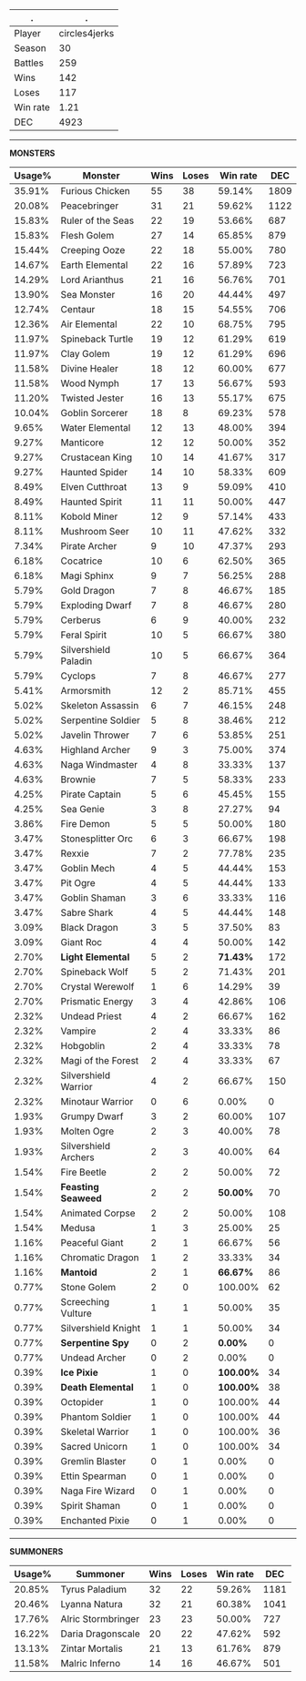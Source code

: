 .|.
|-|-
Player|circles4jerks
Season|30
Battles|259
Wins|142
Loses|117
Win rate|1.21
DEC|4923

---
**MONSTERS**

Usage%|Monster|Wins|Loses|Win rate|DEC|
-|-|-|-|-|-|
35.91%|Furious Chicken|55|38|59.14%|1809|
20.08%|Peacebringer|31|21|59.62%|1122|
15.83%|Ruler of the Seas|22|19|53.66%|687|
15.83%|Flesh Golem|27|14|65.85%|879|
15.44%|Creeping Ooze|22|18|55.00%|780|
14.67%|Earth Elemental|22|16|57.89%|723|
14.29%|Lord Arianthus|21|16|56.76%|701|
13.90%|Sea Monster|16|20|44.44%|497|
12.74%|Centaur|18|15|54.55%|706|
12.36%|Air Elemental|22|10|68.75%|795|
11.97%|Spineback Turtle|19|12|61.29%|619|
11.97%|Clay Golem|19|12|61.29%|696|
11.58%|Divine Healer|18|12|60.00%|677|
11.58%|Wood Nymph|17|13|56.67%|593|
11.20%|Twisted Jester|16|13|55.17%|675|
10.04%|Goblin Sorcerer|18|8|69.23%|578|
9.65%|Water Elemental|12|13|48.00%|394|
9.27%|Manticore|12|12|50.00%|352|
9.27%|Crustacean King|10|14|41.67%|317|
9.27%|Haunted Spider|14|10|58.33%|609|
8.49%|Elven Cutthroat|13|9|59.09%|410|
8.49%|Haunted Spirit|11|11|50.00%|447|
8.11%|Kobold Miner|12|9|57.14%|433|
8.11%|Mushroom Seer|10|11|47.62%|332|
7.34%|Pirate Archer|9|10|47.37%|293|
6.18%|Cocatrice|10|6|62.50%|365|
6.18%|Magi Sphinx|9|7|56.25%|288|
5.79%|Gold Dragon|7|8|46.67%|185|
5.79%|Exploding Dwarf|7|8|46.67%|280|
5.79%|Cerberus|6|9|40.00%|232|
5.79%|Feral Spirit|10|5|66.67%|380|
5.79%|Silvershield Paladin|10|5|66.67%|364|
5.79%|Cyclops|7|8|46.67%|277|
5.41%|Armorsmith|12|2|85.71%|455|
5.02%|Skeleton Assassin|6|7|46.15%|248|
5.02%|Serpentine Soldier|5|8|38.46%|212|
5.02%|Javelin Thrower|7|6|53.85%|251|
4.63%|Highland Archer|9|3|75.00%|374|
4.63%|Naga Windmaster|4|8|33.33%|137|
4.63%|Brownie|7|5|58.33%|233|
4.25%|Pirate Captain|5|6|45.45%|155|
4.25%|Sea Genie|3|8|27.27%|94|
3.86%|Fire Demon|5|5|50.00%|180|
3.47%|Stonesplitter Orc|6|3|66.67%|198|
3.47%|Rexxie|7|2|77.78%|235|
3.47%|Goblin Mech|4|5|44.44%|153|
3.47%|Pit Ogre|4|5|44.44%|133|
3.47%|Goblin Shaman|3|6|33.33%|116|
3.47%|Sabre Shark|4|5|44.44%|148|
3.09%|Black Dragon|3|5|37.50%|83|
3.09%|Giant Roc|4|4|50.00%|142|
2.70%|**Light Elemental**|5|2|**71.43%**|172|
2.70%|Spineback Wolf|5|2|71.43%|201|
2.70%|Crystal Werewolf|1|6|14.29%|39|
2.70%|Prismatic Energy|3|4|42.86%|106|
2.32%|Undead Priest|4|2|66.67%|162|
2.32%|Vampire|2|4|33.33%|86|
2.32%|Hobgoblin|2|4|33.33%|78|
2.32%|Magi of the Forest|2|4|33.33%|67|
2.32%|Silvershield Warrior|4|2|66.67%|150|
2.32%|Minotaur Warrior|0|6|0.00%|0|
1.93%|Grumpy Dwarf|3|2|60.00%|107|
1.93%|Molten Ogre|2|3|40.00%|78|
1.93%|Silvershield Archers|2|3|40.00%|64|
1.54%|Fire Beetle|2|2|50.00%|72|
1.54%|**Feasting Seaweed**|2|2|**50.00%**|70|
1.54%|Animated Corpse|2|2|50.00%|108|
1.54%|Medusa|1|3|25.00%|25|
1.16%|Peaceful Giant|2|1|66.67%|56|
1.16%|Chromatic Dragon|1|2|33.33%|34|
1.16%|**Mantoid**|2|1|**66.67%**|86|
0.77%|Stone Golem|2|0|100.00%|62|
0.77%|Screeching Vulture|1|1|50.00%|35|
0.77%|Silvershield Knight|1|1|50.00%|34|
0.77%|**Serpentine Spy**|0|2|**0.00%**|0|
0.77%|Undead Archer|0|2|0.00%|0|
0.39%|**Ice Pixie**|1|0|**100.00%**|34|
0.39%|**Death Elemental**|1|0|**100.00%**|38|
0.39%|Octopider|1|0|100.00%|44|
0.39%|Phantom Soldier|1|0|100.00%|44|
0.39%|Skeletal Warrior|1|0|100.00%|36|
0.39%|Sacred Unicorn|1|0|100.00%|34|
0.39%|Gremlin Blaster|0|1|0.00%|0|
0.39%|Ettin Spearman|0|1|0.00%|0|
0.39%|Naga Fire Wizard|0|1|0.00%|0|
0.39%|Spirit Shaman|0|1|0.00%|0|
0.39%|Enchanted Pixie|0|1|0.00%|0|

---
**SUMMONERS**

Usage%|Summoner|Wins|Loses|Win rate|DEC|
-|-|-|-|-|-|
20.85%|Tyrus Paladium|32|22|59.26%|1181|
20.46%|Lyanna Natura|32|21|60.38%|1041|
17.76%|Alric Stormbringer|23|23|50.00%|727|
16.22%|Daria Dragonscale|20|22|47.62%|592|
13.13%|Zintar Mortalis|21|13|61.76%|879|
11.58%|Malric Inferno|14|16|46.67%|501|
